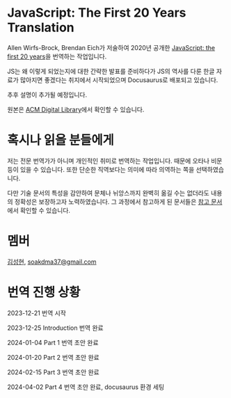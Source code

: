 # JavaScript: The First 20 Years Translation

Allen Wirfs-Brock, Brendan Eich가 저술하여 2020년 공개한 [JavaScript: the first 20 years](https://dl.acm.org/doi/pdf/10.1145/3386327)을 번역하는 작업입니다.

JS는 왜 이렇게 되었는지에 대한 간략한 발표를 준비하다가 JS의 역사를 다룬 한글 자료가 많아지면 좋겠다는 취지에서 시작되었으며 Docusaurus로 배포되고 있습니다.

추후 설명이 추가될 예정입니다.

원본은 [ACM Digital Library](https://dl.acm.org/doi/10.1145/3386327)에서 확인할 수 있습니다.

# 혹시나 읽을 분들에게

저는 전문 번역가가 아니며 개인적인 취미로 번역하는 작업입니다. 때문에 오타나 비문 등이 있을 수 있습니다. 또한 단순한 직역보다는 의미에 따라 의역하는 쪽을 선택하였습니다.

다만 기술 문서의 특성을 감안하여 문체나 뉘앙스까지 완벽히 옮길 수는 없더라도 내용의 정확성은 보장하고자 노력하였습니다. 그 과정에서 참고하게 된 문서들은 [참고 문서](https://js-history.vercel.app/reference)에서 확인할 수 있습니다.

# 멤버

[김성현](https://witch.work/), soakdma37@gmail.com

# 번역 진행 상황

2023-12-21 번역 시작

2023-12-25 Introduction 번역 완료

2024-01-04 Part 1 번역 초안 완료

2024-01-20 Part 2 번역 초안 완료

2024-02-15 Part 3 번역 초안 완료

2024-04-02 Part 4 번역 초안 완료, docusaurus 환경 세팅